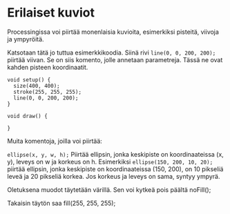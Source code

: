 # Erilaiset kuviot
Processingissa voi piirtää monenlaisia kuvioita, esimerkiksi pisteitä, viivoja ja ympyröitä.

Katsotaan tätä jo tuttua esimerkkikoodia. Siinä rivi `line(0, 0, 200, 200);` piirtää viivan.
Se on siis komento, jolle annetaan parametreja. Tässä ne ovat kahden pisteen koordinaatit.

```processing
void setup() {
  size(400, 400);
  stroke(255, 255, 255);
  line(0, 0, 200, 200);
}

void draw() {

}
```

Muita komentoja, joilla voi piirtää:

`ellipse(x, y, w, h);` Piirtää ellipsin, jonka keskipiste on koordinaateissa (x, y), leveys on w ja korkeus on h.
Esimerkiksi `ellipse(150, 200, 10, 20);` piirtää ellipsin, jonka keskipiste on koordinaateissa (150, 200),
on 10 pikseliä leveä ja 20 pikseliä korkea. Jos korkeus ja leveys on sama, syntyy ympyrä.

Oletuksena muodot täytetään värillä. Sen voi kytkeä pois päältä noFill();

Takaisin täytön saa fill(255, 255, 255);
